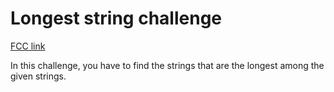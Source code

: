 # Longest string challenge

[FCC link](https://www.freecodecamp.org/learn/coding-interview-prep/rosetta-code/longest-string-challenge)

In this challenge, you have to find the strings that are the longest among the
given strings.
